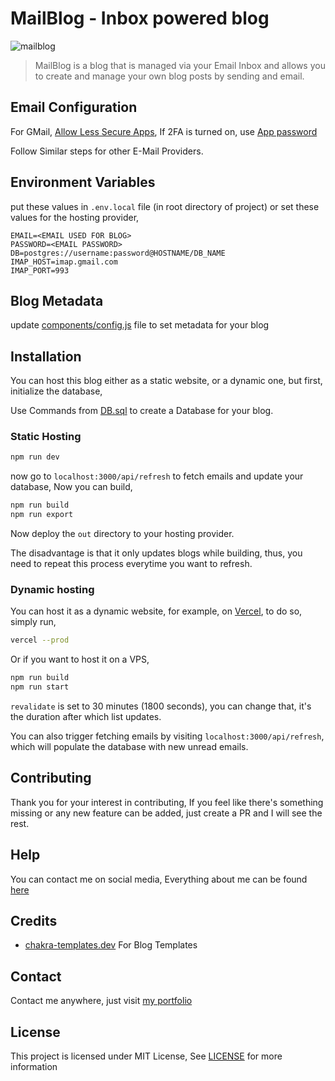 # MailBlog - Inbox powered blog

![mailblog](https://user-images.githubusercontent.com/17960677/145203419-09243272-0e8f-4974-8843-c21361133a00.png)

> MailBlog is a blog that is managed via your Email Inbox and allows you to create and manage your own blog posts by sending and email.

## Email Configuration

For GMail, [Allow Less Secure Apps](https://myaccount.google.com/lesssecureapps), If 2FA is turned on, use [App password](https://support.google.com/accounts/answer/185833)

Follow Similar steps for other E-Mail Providers.
## Environment Variables

put these values in `.env.local` file (in root directory of project) or set these values for the hosting provider,

```env
EMAIL=<EMAIL USED FOR BLOG>
PASSWORD=<EMAIL PASSWORD>
DB=postgres://username:password@HOSTNAME/DB_NAME
IMAP_HOST=imap.gmail.com
IMAP_PORT=993
```

## Blog Metadata

update [components/config.js](components/config.js) file to set metadata for your blog

## Installation

You can host this blog either as a static website, or a dynamic one, but first, initialize the database,

Use Commands from [DB.sql](DB.sql) to create a Database for your blog.

### Static Hosting

```sh
npm run dev
```

now go to `localhost:3000/api/refresh` to fetch emails and update your database, Now you can build,

```sh
npm run build
npm run export
```

Now deploy the `out` directory to your hosting provider.

The disadvantage is that it only updates blogs while building, thus, you need to repeat this process everytime you want to refresh.

### Dynamic hosting

You can host it as a dynamic website, for example, on [Vercel](https://vercel.com), to do so, simply run,

```sh
vercel --prod
```

Or if you want to host it on a VPS,

```sh
npm run build
npm run start
```

`revalidate` is set to 30 minutes (1800 seconds), you can change that, it's the duration after which list updates.

You can also trigger fetching emails by visiting `localhost:3000/api/refresh`, which will populate the database with new unread emails.

## Contributing

Thank you for your interest in contributing, If you feel like there's something missing or any new feature can be added, just create a PR and I will see the rest.

## Help

You can contact me on social media, Everything about me can be found [here](https://theabbie.github.io)

## Credits

* [chakra-templates.dev](https://chakra-templates.dev/) For Blog Templates

## Contact

Contact me anywhere, just visit [my portfolio](https://theabbie.github.io)

## License

This project is licensed under MIT License, See [LICENSE](/LICENSE) for more information
